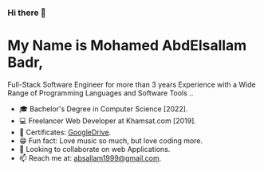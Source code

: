 ### Hi there 👋

# My Name is Mohamed AbdElsallam Badr, 
Full-Stack Software Engineer for more than 3 years Experience with a Wide Range of Programming Languages and Software Tools ..

- 🎓 Bachelor's Degree in Computer Science [2022].
- 💻 Freelancer Web Developer at Khamsat.com [2019].
- 🏅 Certificates: [GoogleDrive](https://drive.google.com/drive/folders/1q0CJ8xop02FdmOBcEP9rQd0l0MqaxEUg).
- 😁 Fun fact: Love music so much, but love coding more.
- 🤝 Looking to collaborate on web Applications.
- 📫 Reach me at: absallam1999@gmail.com.
